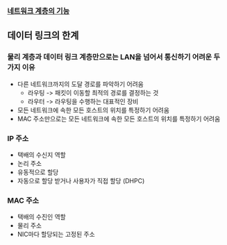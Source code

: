 ### [네트워크 계층의 기능](https://www.inflearn.com/courses/lecture?courseId=335940&unitId=261916&subtitleLanguage=ko)

## 데이터 링크의 한계

### 물리 계층과 데이터 링크 계층만으로는 LAN을 넘어서 통신하기 어려운 두 가지 이유

- 다른 네트워크까지의 도달 경로를 파악하기 어려움
  - 라우팅 -> 패킷이 이동할 최적의 경로를 결정하는 것
  - 라우터 -> 라우팅을 수행하는 대표적인 장비
- 모든 네트워크에 속한 모든 호스트의 위치를 특정하기 어려움
- MAC 주소만으로는 모든 네트워크에 속한 모든 호스트의 위치를 특정하기 어려움

### IP 주소
- 택배의 수신지 역할
- 논리 주소
- 유동적으로 할당
- 자동으로 할당 받거나 사용자가 직접 할당 (DHPC)

### MAC 주소
- 택배의 수진인 역할
- 물리 주소
- NIC마다 할당되는 고정된 주소



